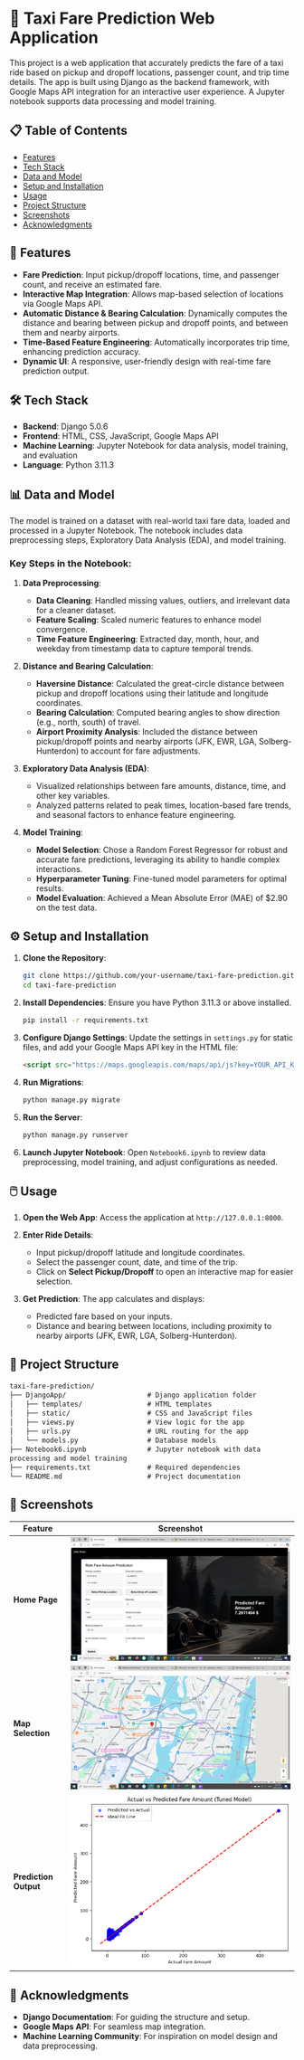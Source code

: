 

# 🚕 Taxi Fare Prediction Web Application

This project is a web application that accurately predicts the fare of a taxi ride based on pickup and dropoff locations, passenger count, and trip time details. The app is built using Django as the backend framework, with Google Maps API integration for an interactive user experience. A Jupyter notebook supports data processing and model training.

## 📋 Table of Contents
- [Features](#features)
- [Tech Stack](#tech-stack)
- [Data and Model](#data-and-model)
- [Setup and Installation](#setup-and-installation)
- [Usage](#usage)
- [Project Structure](#project-structure)
- [Screenshots](#screenshots)
- [Acknowledgments](#acknowledgments)

## 🚀 Features

- **Fare Prediction**: Input pickup/dropoff locations, time, and passenger count, and receive an estimated fare.
- **Interactive Map Integration**: Allows map-based selection of locations via Google Maps API.
- **Automatic Distance & Bearing Calculation**: Dynamically computes the distance and bearing between pickup and dropoff points, and between them and nearby airports.
- **Time-Based Feature Engineering**: Automatically incorporates trip time, enhancing prediction accuracy.
- **Dynamic UI**: A responsive, user-friendly design with real-time fare prediction output.

## 🛠 Tech Stack

- **Backend**: Django 5.0.6
- **Frontend**: HTML, CSS, JavaScript, Google Maps API
- **Machine Learning**: Jupyter Notebook for data analysis, model training, and evaluation
- **Language**: Python 3.11.3

## 📊 Data and Model

The model is trained on a dataset with real-world taxi fare data, loaded and processed in a Jupyter Notebook. The notebook includes data preprocessing steps, Exploratory Data Analysis (EDA), and model training.

### Key Steps in the Notebook:
1. **Data Preprocessing**:
   - **Data Cleaning**: Handled missing values, outliers, and irrelevant data for a cleaner dataset.
   - **Feature Scaling**: Scaled numeric features to enhance model convergence.
   - **Time Feature Engineering**: Extracted day, month, hour, and weekday from timestamp data to capture temporal trends.
   
2. **Distance and Bearing Calculation**:
   - **Haversine Distance**: Calculated the great-circle distance between pickup and dropoff locations using their latitude and longitude coordinates.
   - **Bearing Calculation**: Computed bearing angles to show direction (e.g., north, south) of travel.
   - **Airport Proximity Analysis**: Included the distance between pickup/dropoff points and nearby airports (JFK, EWR, LGA, Solberg-Hunterdon) to account for fare adjustments.

3. **Exploratory Data Analysis (EDA)**:
   - Visualized relationships between fare amounts, distance, time, and other key variables.
   - Analyzed patterns related to peak times, location-based fare trends, and seasonal factors to enhance feature engineering.

4. **Model Training**:
   - **Model Selection**: Chose a Random Forest Regressor for robust and accurate fare predictions, leveraging its ability to handle complex interactions.
   - **Hyperparameter Tuning**: Fine-tuned model parameters for optimal results.
   - **Model Evaluation**: Achieved a Mean Absolute Error (MAE) of $2.90 on the test data.

## ⚙️ Setup and Installation

1. **Clone the Repository**:
   ```bash
   git clone https://github.com/your-username/taxi-fare-prediction.git
   cd taxi-fare-prediction
   ```

2. **Install Dependencies**:
   Ensure you have Python 3.11.3 or above installed.
   ```bash
   pip install -r requirements.txt
   ```

3. **Configure Django Settings**:
   Update the settings in `settings.py` for static files, and add your Google Maps API key in the HTML file:
   ```html
   <script src="https://maps.googleapis.com/maps/api/js?key=YOUR_API_KEY"></script>
   ```

4. **Run Migrations**:
   ```bash
   python manage.py migrate
   ```

5. **Run the Server**:
   ```bash
   python manage.py runserver
   ```

6. **Launch Jupyter Notebook**:
   Open `Notebook6.ipynb` to review data preprocessing, model training, and adjust configurations as needed.

## 🖱️ Usage

1. **Open the Web App**:
   Access the application at `http://127.0.0.1:8000`.

2. **Enter Ride Details**:
   - Input pickup/dropoff latitude and longitude coordinates.
   - Select the passenger count, date, and time of the trip.
   - Click on **Select Pickup/Dropoff** to open an interactive map for easier selection.

3. **Get Prediction**:
   The app calculates and displays:
   - Predicted fare based on your inputs.
   - Distance and bearing between locations, including proximity to nearby airports (JFK, EWR, LGA, Solberg-Hunterdon).

## 📂 Project Structure

```plaintext
taxi-fare-prediction/
├── DjangoApp/                    # Django application folder
│   ├── templates/                # HTML templates
│   ├── static/                   # CSS and JavaScript files
│   ├── views.py                  # View logic for the app
│   ├── urls.py                   # URL routing for the app
│   └── models.py                 # Database models
├── Notebook6.ipynb               # Jupyter notebook with data processing and model training
├── requirements.txt              # Required dependencies
└── README.md                     # Project documentation
```

## 📸 Screenshots

| Feature                  | Screenshot |
|--------------------------|------------|
| **Home Page**            | ![Home Page](https://github.com/MalakAmgad/RideShare/blob/main/Screenshot%20(843).png) |
| **Map Selection**        | ![Map Popup](https://github.com/MalakAmgad/RideShare/blob/main/Screenshot%20(842).png) |
| **Prediction Output**    | ![Prediction Output](https://github.com/MalakAmgad/RideShare/blob/main/screenshot(6122).png) |

## 🙏 Acknowledgments

- **Django Documentation**: For guiding the structure and setup.
- **Google Maps API**: For seamless map integration.
- **Machine Learning Community**: For inspiration on model design and data preprocessing.
